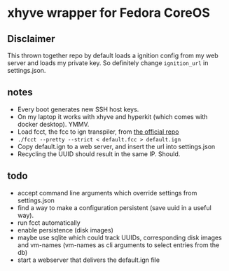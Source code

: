 # xhyve wrapper for Fedora CoreOS

## Disclaimer

This thrown together repo by default loads a ignition config from my web server and loads my private key. So definitely change `ignition_url` in settings.json.

## notes

- Every boot generates new SSH host keys.
- On my laptop it works with xhyve and hyperkit (which comes with docker desktop). YMMV.
- Load fcct, the fcc to ign transpiler, from [the official repo](https://github.com/coreos/fcct)
- `./fcct --pretty --strict < default.fcc > default.ign`
- Copy default.ign to a web server, and insert the url into settings.json
- Recycling the UUID should result in the same IP. Should.

## todo

- accept command line arguments which override settings from settings.json
- find a way to make a configuration persistent (save uuid in a useful way).
- run fcct automatically
- enable persistence (disk images)
- maybe use sqlite which could track UUIDs, corresponding disk images and vm-names (vm-names as cli arguments to select entries from the db)
- start a webserver that delivers the default.ign file
